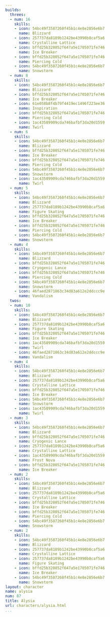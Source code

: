```yaml
---
builds:
  threes:
  - num: 16
    skills:
    - icon: 54bc49f3587260f45b1c4e8e2856e6b7
      name: Blizzard
    - icon: 257737da8189b1242be43990b8caf5a6
      name: Crystalline Lattice
    - icon: bffd25b328052f647a5e1705071fe746
      name: Ice Breaker
    - icon: bffd25b328052f647a5e1705071fe746
      name: Piercing Cold
    - icon: 54bc49f3587260f45b1c4e8e2856e6b7
      name: Snowstorm
  - num: 8
    skills:
    - icon: 54bc49f3587260f45b1c4e8e2856e6b7
      name: Blizzard
    - icon: bffd25b328052f647a5e1705071fe746
      name: Ice Breaker
    - icon: 61e058b8f4b79f4419ec1496f223ee36
      name: Inspiration
    - icon: bffd25b328052f647a5e1705071fe746
      name: Piercing Cold
    - icon: 1ac43589909cda746bafbf3da20d1559
      name: Twirl
  - num: 6
    skills:
    - icon: 54bc49f3587260f45b1c4e8e2856e6b7
      name: Blizzard
    - icon: bffd25b328052f647a5e1705071fe746
      name: Ice Breaker
    - icon: bffd25b328052f647a5e1705071fe746
      name: Piercing Cold
    - icon: 54bc49f3587260f45b1c4e8e2856e6b7
      name: Snowstorm
    - icon: 1ac43589909cda746bafbf3da20d1559
      name: Twirl
  - num: 5
    skills:
    - icon: 54bc49f3587260f45b1c4e8e2856e6b7
      name: Blizzard
    - icon: 257737da8189b1242be43990b8caf5a6
      name: Figure Skating
    - icon: bffd25b328052f647a5e1705071fe746
      name: Ice Breaker
    - icon: bffd25b328052f647a5e1705071fe746
      name: Piercing Cold
    - icon: 54bc49f3587260f45b1c4e8e2856e6b7
      name: Snowstorm
  - num: 4
    skills:
    - icon: 54bc49f3587260f45b1c4e8e2856e6b7
      name: Blizzard
    - icon: bffd25b328052f647a5e1705071fe746
      name: Cryogenic Lance
    - icon: bffd25b328052f647a5e1705071fe746
      name: Piercing Cold
    - icon: 54bc49f3587260f45b1c4e8e2856e6b7
      name: Snowstorm
    - icon: 46faed2871863c34d83a612e2ddccc9e
      name: Vandalism
  twos:
  - num: 10
    skills:
    - icon: 54bc49f3587260f45b1c4e8e2856e6b7
      name: Blizzard
    - icon: 257737da8189b1242be43990b8caf5a6
      name: Figure Skating
    - icon: bffd25b328052f647a5e1705071fe746
      name: Ice Breaker
    - icon: 1ac43589909cda746bafbf3da20d1559
      name: Twirl
    - icon: 46faed2871863c34d83a612e2ddccc9e
      name: Vandalism
  - num: 4
    skills:
    - icon: 54bc49f3587260f45b1c4e8e2856e6b7
      name: Blizzard
    - icon: 257737da8189b1242be43990b8caf5a6
      name: Crystalline Lattice
    - icon: bffd25b328052f647a5e1705071fe746
      name: Ice Breaker
    - icon: 54bc49f3587260f45b1c4e8e2856e6b7
      name: Snowstorm
    - icon: 1ac43589909cda746bafbf3da20d1559
      name: Twirl
  - num: 3
    skills:
    - icon: 54bc49f3587260f45b1c4e8e2856e6b7
      name: Blizzard
    - icon: bffd25b328052f647a5e1705071fe746
      name: Cryogenic Lance
    - icon: 257737da8189b1242be43990b8caf5a6
      name: Crystalline Lattice
    - icon: 1ac43589909cda746bafbf3da20d1559
      name: Frost Nova
    - icon: bffd25b328052f647a5e1705071fe746
      name: Ice Breaker
  - num: 2
    skills:
    - icon: 54bc49f3587260f45b1c4e8e2856e6b7
      name: Blizzard
    - icon: 257737da8189b1242be43990b8caf5a6
      name: Crystalline Lattice
    - icon: bffd25b328052f647a5e1705071fe746
      name: Ice Breaker
    - icon: bffd25b328052f647a5e1705071fe746
      name: Piercing Cold
    - icon: 54bc49f3587260f45b1c4e8e2856e6b7
      name: Snowstorm
  - num: 2
    skills:
    - icon: 54bc49f3587260f45b1c4e8e2856e6b7
      name: Blizzard
    - icon: 257737da8189b1242be43990b8caf5a6
      name: Crystalline Lattice
    - icon: 257737da8189b1242be43990b8caf5a6
      name: Figure Skating
    - icon: bffd25b328052f647a5e1705071fe746
      name: Ice Breaker
    - icon: 54bc49f3587260f45b1c4e8e2856e6b7
      name: Snowstorm
layout: character
name: alysia
num: 87
title: Alysia
url: characters/alysia.html
...
```

